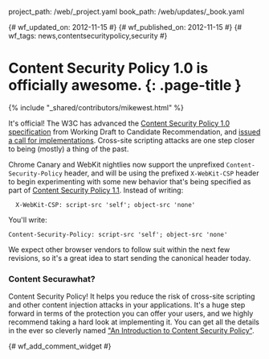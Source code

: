 project_path: /web/_project.yaml
book_path: /web/updates/_book.yaml

{# wf_updated_on: 2012-11-15 #}
{# wf_published_on: 2012-11-15 #}
{# wf_tags: news,contentsecuritypolicy,security #}

# Content Security Policy 1.0 is officially awesome. {: .page-title }

{% include "_shared/contributors/mikewest.html" %}


It's official! The W3C has advanced the [Content Security Policy 1.0 specification][csp10] from Working Draft to Candidate Recommendation, and [issued a call for implementations][impl]. Cross-site scripting attacks are one step closer to being (mostly) a thing of the past.

Chrome Canary and WebKit nightlies now support the unprefixed `Content-Security-Policy` header, and will be using the prefixed `X-WebKit-CSP` header to begin experimenting with some new behavior that's being specified as part of [Content Security Policy 1.1][csp11]. Instead of writing:


      X-WebKit-CSP: script-src 'self'; object-src 'none'
    


You'll write:


    Content-Security-Policy: script-src 'self'; object-src 'none'
    

We expect other browser vendors to follow suit within the next few revisions, so it's a great idea to start sending the canonical header today.

### Content Securawhat?

Content Security Policy! It helps you reduce the risk of cross-site scripting and other content injection attacks in your applications. It's a huge step forward in terms of the protection you can offer your users, and we highly recommend taking a hard look at implementing it. You can get all the details in the ever so cleverly named ["An Introduction to Content Security Policy"][h5r].

[csp10]: http://w3.org/TR/CSP
[impl]: http://www.w3.org/News/2012#entry-9633
[csp11]: https://dvcs.w3.org/hg/content-security-policy/raw-file/tip/csp-specification.dev.html
[h5r]: http://www.html5rocks.com/en/tutorials/security/content-security-policy/


{# wf_add_comment_widget #}
